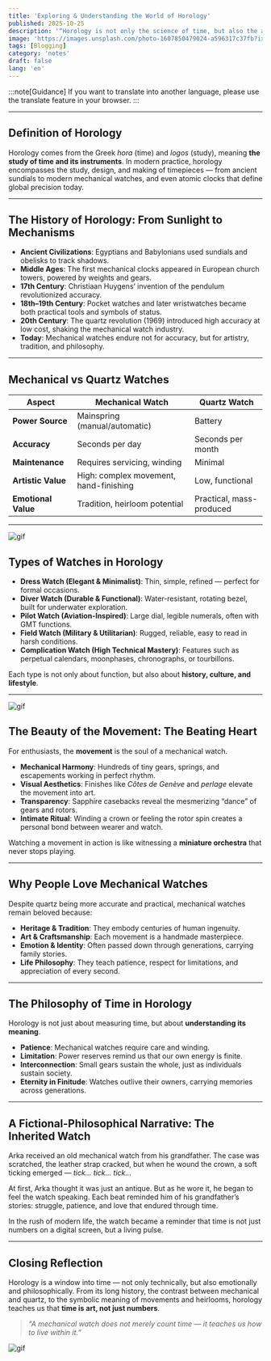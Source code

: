 ```yaml
---
title: 'Exploring & Understanding the World of Horology'
published: 2025-10-25
description: '“Horology is not only the science of time, but also the art of understanding how humans live within it.”'
image: 'https://images.unsplash.com/photo-1607850479024-a596317c37fb?ixlib=rb-4.1.0&ixid=M3wxMjA3fDB8MHxwaG90by1yZWxhdGVkfDEwfHx8ZW58MHx8fHx8&auto=format&fit=crop&q=60&w=600'
tags: [Blogging]
category: 'notes'
draft: false 
lang: 'en'
---
```


:::note[Guidance]
If you want to translate into another language, please use the translate feature in your browser.
:::

---

## Definition of Horology

Horology comes from the Greek *hora* (time) and *logos* (study), meaning **the study of time and its instruments**. In modern practice, horology encompasses the study, design, and making of timepieces — from ancient sundials to modern mechanical watches, and even atomic clocks that define global precision today.  

---

## The History of Horology: From Sunlight to Mechanisms

- **Ancient Civilizations**: Egyptians and Babylonians used sundials and obelisks to track shadows.  
- **Middle Ages**: The first mechanical clocks appeared in European church towers, powered by weights and gears.  
- **17th Century**: Christiaan Huygens’ invention of the pendulum revolutionized accuracy.  
- **18th–19th Century**: Pocket watches and later wristwatches became both practical tools and symbols of status.  
- **20th Century**: The quartz revolution (1969) introduced high accuracy at low cost, shaking the mechanical watch industry.  
- **Today**: Mechanical watches endure not for accuracy, but for artistry, tradition, and philosophy.  

---

## Mechanical vs Quartz Watches

| Aspect             | Mechanical Watch | Quartz Watch |
|--------------------|------------------|--------------|
| **Power Source**   | Mainspring (manual/automatic) | Battery |
| **Accuracy**       | Seconds per day | Seconds per month |
| **Maintenance**    | Requires servicing, winding | Minimal |
| **Artistic Value** | High: complex movement, hand-finishing | Low, functional |
| **Emotional Value**| Tradition, heirloom potential | Practical, mass-produced |

---

![gif](https://media.tenor.com/OMwb95-Ce40AAAAM/gawr-gura-o-clock.gif)

## Types of Watches in Horology

- **Dress Watch (Elegant & Minimalist)**: Thin, simple, refined — perfect for formal occasions.  
- **Diver Watch (Durable & Functional)**: Water-resistant, rotating bezel, built for underwater exploration.  
- **Pilot Watch (Aviation-Inspired)**: Large dial, legible numerals, often with GMT functions.  
- **Field Watch (Military & Utilitarian)**: Rugged, reliable, easy to read in harsh conditions.  
- **Complication Watch (High Technical Mastery)**: Features such as perpetual calendars, moonphases, chronographs, or tourbillons.  

Each type is not only about function, but also about **history, culture, and lifestyle**.  

---

![gif](https://media.tenor.com/68t_axkTM9QAAAAM/watch-escape.gif)

## The Beauty of the Movement: The Beating Heart

For enthusiasts, the **movement** is the soul of a mechanical watch.  

- **Mechanical Harmony**: Hundreds of tiny gears, springs, and escapements working in perfect rhythm.  
- **Visual Aesthetics**: Finishes like *Côtes de Genève* and *perlage* elevate the movement into art.  
- **Transparency**: Sapphire casebacks reveal the mesmerizing “dance” of gears and rotors.  
- **Intimate Ritual**: Winding a crown or feeling the rotor spin creates a personal bond between wearer and watch.  

Watching a movement in action is like witnessing a **miniature orchestra** that never stops playing.  

---

## Why People Love Mechanical Watches

Despite quartz being more accurate and practical, mechanical watches remain beloved because:  

- **Heritage & Tradition**: They embody centuries of human ingenuity.  
- **Art & Craftsmanship**: Each movement is a handmade masterpiece.  
- **Emotion & Identity**: Often passed down through generations, carrying family stories.  
- **Life Philosophy**: They teach patience, respect for limitations, and appreciation of every second.  

---

## The Philosophy of Time in Horology

Horology is not just about measuring time, but about **understanding its meaning**.  

- **Patience**: Mechanical watches require care and winding.  
- **Limitation**: Power reserves remind us that our own energy is finite.  
- **Interconnection**: Small gears sustain the whole, just as individuals sustain society.  
- **Eternity in Finitude**: Watches outlive their owners, carrying memories across generations.  

---

## A Fictional-Philosophical Narrative: The Inherited Watch

Arka received an old mechanical watch from his grandfather. The case was scratched, the leather strap cracked, but when he wound the crown, a soft ticking emerged — *tick… tick… tick…*  

At first, Arka thought it was just an antique. But as he wore it, he began to feel the watch speaking. Each beat reminded him of his grandfather’s stories: struggle, patience, and love that endured through time.  

In the rush of modern life, the watch became a reminder that time is not just numbers on a digital screen, but a living pulse.  

---

## Closing Reflection

Horology is a window into time — not only technically, but also emotionally and philosophically. From its long history, the contrast between mechanical and quartz, to the symbolic meaning of movements and heirlooms, horology teaches us that **time is art, not just numbers**.  

> *“A mechanical watch does not merely count time — it teaches us how to live within it.”*  

![gif](https://media.tenor.com/Zk0me6kzfkgAAAA1/tohru-honda-confusion.webp)
